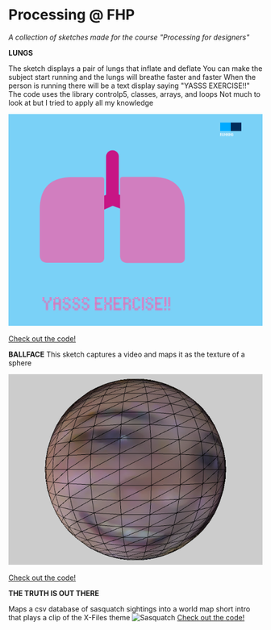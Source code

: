 # Processing @ FHP

_A collection of sketches made for the course "Processing for designers"_


__LUNGS__

The sketch displays a pair of lungs that inflate and deflate
You can make the subject start running and the lungs will breathe faster and faster
When the person is running there will be a text display saying "YASSS EXERCISE!!"
The code uses the library controlp5, classes, arrays, and loops
Not much to look at but I tried to apply all my knowledge

![Lungs project](https://github.com/Estjer/processing-fhp/blob/master/lungs.png?raw=true "Lungs")

[Check out the code!](/Estjer/processing-fhp/blob/master/Lungs.pde)


__BALLFACE__
This sketch captures a video and maps it as the texture of a sphere

![Ballface](https://github.com/Estjer/processing-fhp/blob/master/ball.png?raw=true "Ballface")

[Check out the code!](/Estjer/processing-fhp/blob/master/ballface.pde)


__THE TRUTH IS OUT THERE__

Maps a csv database of sasquatch sightings into a world map
short intro that plays a clip of the X-Files theme
![Sasquatch](Estjer/processing-fhp/blob/master/sasquatch.png?raw=true "Sasquatch")
[Check out the code!](https://github.com/Estjer/processing-fhp/blob/master/sasquatch.pde)

